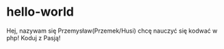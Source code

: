 # hello-world
Hej, nazywam się Przemysław(Przemek/Husi) chcę nauczyć się kodwać w php!
Koduj z Pasją!
